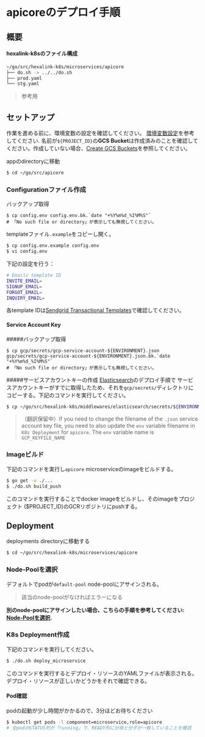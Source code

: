 # apicoreのデプロイ手順

## 概要

#### hexalink-k8sのファイル構成

```bash
~/go/src/hexalink-k8s/microservices/apicore
├── do.sh -> ../../do.sh
├── prod.yaml
└── stg.yaml
```

> 参考用

## セットアップ


作業を進める前に、環境変数の設定を確認してください。
[環境変数設定](prepare_envvars.md)を参考してください.
名前が`${PROJECT_ID}`の**GCS Bucket**は作成済みのことを確認してください。作成していない場合、[Create GCS Buckets](create_gcs_buckets.md)を参照してください。

appのdirectoryに移動 

```bash
$ cd ~/go/src/apicore
```

### Configurationファイル作成

バックアップ取得

```
$ cp config.env config.env.bk.`date "+%Y%m%d_%I%M%S"`
# 「No such file or directory」が表示しても無視してください。

```
templateファイル`.example`をコピーし開く。

```bash
$ cp config.env.example config.env
$ vi config.env
```

下記の設定を行う：

```bash
# Emails template ID
INVITE_EMAIL=
SIGNUP_EMAIL=
FORGOT_EMAIL=
INQUIRY_EMAIL=
```

各template IDは[Sendgrid Transactional Templates](https://sendgrid.com/templates)で確認してください。

#### Service Account Key

#####バックアップ取得

```
$ cp gcp/secrets/gcp-service-account-${ENVIRONMENT}.json gcp/secrets/gcp-service-account-${ENVIRONMENT}.json.bk.`date "+%Y%m%d_%I%M%S"`
# 「No such file or directory」が表示しても無視してください。
```

#####サービスアカウントキーの作成
[Elasticsearch](deploy_elasticsearch.md)のデプロイ手順で サービスアカウントキーがすでに取得したため、それを`gcp/secrets/`ディレクトリにコピーする。下記のコマンドを実行してください。

```bash
$ cp ~/go/src/hexalink-k8s/middlewares/elasticsearch/secrets/${ENVIRONMENT}/service-account.json gcp/secrets/gcp-service-account-${ENVIRONMENT}.json
```

> （翻訳保留中）If you need to change the filename of the `.json` service account key file, you need to also update the `env` variable filename in `K8s Deployment` for `apicore`. The `env` variable name is `GCP_KEYFILE_NAME`

### Imageビルド

下記のコマンドを実行し`apicore` microserviceのimageをビルドする。

```bash
$ go get -v ./...
$ ./do.sh build_push
```

このコマンドを実行することでdocker imageをビルドし、そのimageをプロジェクト ($PROJECT_ID)のGCRリポジトリにpushする。

## Deployment

deployments directoryに移動する

```bash
$ cd ~/go/src/hexalink-k8s/microservices/apicore
```

### Node-Poolを選択

デフォルトでpodが`default-pool` node-poolにアサインされる。
> 該当のnode-poolがなければエラーになる

**別のnode-poolにアサインしたい場合、こちらの手順を参考してください: [Node-Poolを選択](selecting_node-pool.md).**

### K8s Deployment作成

下記のコマンドを実行してください。

```bash
$ ./do.sh deploy_microservice
```
このコマンドを実行するとデプロイ・リソースのYAMLファイルが表示される。デプロイ・リソースが正しいかどうかをそれで確認できる。

#### Pod確認
podの起動が少し時間がかかるので、3分ほどお待ちください

```bash
$ kubectl get pods -l component=microservice,role=apicore
# 全podのSTATUS列が「running」で、READY列に分母と分子が一致していることを確認

```
